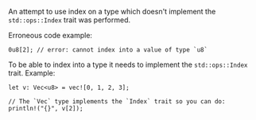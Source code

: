 An attempt to use index on a type which doesn't implement the `std::ops::Index`
trait was performed.

Erroneous code example:

```compile_fail,E0608
0u8[2]; // error: cannot index into a value of type `u8`
```

To be able to index into a type it needs to implement the `std::ops::Index`
trait. Example:

```
let v: Vec<u8> = vec![0, 1, 2, 3];

// The `Vec` type implements the `Index` trait so you can do:
println!("{}", v[2]);
```
